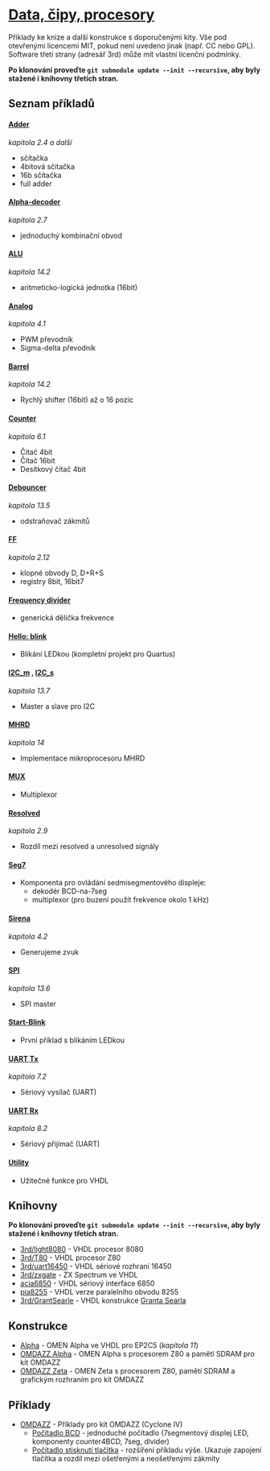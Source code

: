 # [Data, čipy, procesory](https://datacipy.cz/)

Příklady ke knize a další konstrukce s doporučenými kity. Vše pod otevřenými licencemi MIT, pokud není uvedeno jinak (např. CC nebo GPL). Software třetí strany (adresář 3rd) může mít vlastní licenční podmínky.

**Po klonování proveďte `git submodule update --init --recursive`, aby byly stažené i knihovny třetích stran.**

## Seznam příkladů

#### [Adder](./adder)

_kapitola 2.4 a další_

- sčítačka
- 4bitová sčítačka
- 16b sčítačka
- full adder

#### [Alpha-decoder](./alpha-decoder)

_kapitola 2.7_

- jednoduchý kombinační obvod

#### [ALU](./alu)

_kapitola 14.2_

- aritmeticko-logická jednotka (16bit)

#### [Analog](./analog)

_kapitola 4.1_

- PWM převodník
- Sigma-delta převodník

#### [Barrel](./barrel)

_kapitola 14.2_

- Rychlý shifter (16bit) až o 16 pozic

#### [Counter](./counter)

_kapitola 6.1_

- Čítač 4bit
- Čítač 16bit
- Desítkový čítač 4bit

#### [Debouncer](./debouncer)

_kapitola 13.5_

- odstraňovač zákmitů

#### [FF](./ff)

_kapitola 2.12_

- klopné obvody D, D+R+S
- registry 8bit, 16bit7

#### [Frequency divider](./frequency-divider)

- generická dělička frekvence

#### [Hello: blink](./hello-blink)

- Blikání LEDkou (kompletní projekt pro Quartus)

#### [I2C_m](./i2c_m) , [I2C_s](./i2c_s)

_kapitola 13.7_

- Master a slave pro I2C

#### [MHRD](./MHRD)

_kapitola 14_

- Implementace mikroprocesoru MHRD

#### [MUX](./mux)

- Multiplexor

#### [Resolved](./resolved)

_kapitola 2.9_

- Rozdíl mezi resolved a unresolved signály

#### [Seg7](./seg7)

- Komponenta pro ovládání sedmisegmentového displeje:
  - dekodér BCD-na-7seg
  - multiplexor (pro buzení použít frekvence okolo 1 kHz)

#### [Sirena](./sirena)

_kapitola 4.2_

- Generujeme zvuk

#### [SPI](./spi)

_kapitola 13.6_

- SPI master

#### [Start-Blink](./start-blink)

- První příklad s blikáním LEDkou

#### [UART Tx](./uart-tx)

_kapitola 7.2_

- Sériový vysílač (UART)

#### [UART Rx](./uart-rx)

_kapitola 8.2_

- Sériový přijímač (UART)

#### [Utility](./utility)

- Užitečné funkce pro VHDL

## Knihovny

**Po klonování proveďte `git submodule update --init --recursive`, aby byly stažené i knihovny třetích stran.**

- [3rd/light8080](./3rd/light8080) - VHDL procesor 8080
- [3rd/T80](./3rd/T80) - VHDL procesor Z80
- [3rd/uart16450](./3rd/uart16450) - VHDL sériové rozhraní 16450
- [3rd/zxgate](./3rd/zxgate) - ZX Spectrum ve VHDL
- [acia6850](./acia6850) - VHDL sériový interface 6850
- [pia8255](./pia8255) - VHDL verze paralelního obvodu 8255
- [3rd/GrantSearle](./3rd/GrantSearle) - VHDL konstrukce [Granta Searla](https://searle.wales)

## Konstrukce

- [Alpha](./alpha) - OMEN Alpha ve VHDL pro EP2C5 (_kapitola 11_)
- [OMDAZZ Alpha](./omdazz-alpha) - OMEN Alpha s procesorem Z80 a pamětí SDRAM pro kit OMDAZZ
- [OMDAZZ Zeta](./omdazz-zeta) - OMEN Zeta s procesorem Z80, pamětí SDRAM a grafickým rozhraním pro kit OMDAZZ

## Příklady

- [OMDAZZ](./omdazz-priklady) - Příklady pro kit OMDAZZ (Cyclone IV)
  - [Počítadlo BCD](./omdazz-priklady/BCD_counter) - jednoduché počítadlo (7segmentový displej LED, komponenty counter4BCD, 7seg, divider)
  - [Počítadlo stisknutí tlačítka](./omdazz-priklady/BCD_counter_button) - rozšíření příkladu výše. Ukazuje zapojení tlačítka a rozdíl mezi ošetřenými a neošetřenými zákmity
